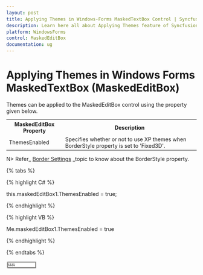 ```yaml
---
layout: post
title: Applying Themes in Windows-Forms MaskedTextBox Control | Syncfusion
description: Learn here all about Applying Themes feature of Syncfusion Windows Forms MaskedTextBox (MaskedEditBox) control and more.
platform: WindowsForms
control: MaskedEditBox
documentation: ug
--- 
```

# Applying Themes in Windows Forms MaskedTextBox (MaskedEditBox)

Themes can be applied to the MaskedEditBox control using the property given below.



<table>
<tr>
<th>
MaskedEditBox Property</th><th>
Description</th></tr>
<tr>
<td>
ThemesEnabled</td><td>
Specifies whether or not to use XP themes when BorderStyle property is set to 'Fixed3D'.</td></tr>
</table>


N> Refer_ [Border Settings](/windowsforms/maskededitbox/border-settings) _topic to know about the BorderStyle property.

{% tabs %}

{% highlight C# %} 

this.maskedEditBox1.ThemesEnabled = true;

{% endhighlight %}

{% highlight VB %} 

Me.maskedEditBox1.ThemesEnabled = true

{% endhighlight %}

{% endtabs %}

![](MaskedEditBox-images/MarkedEditBox-img19.png)


